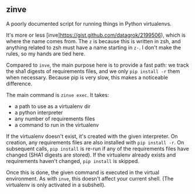 ## zinve
A poorly documented script for running things in Python virtualenvs.

It's more or less [inve]https://gist.github.com/datagrok/2199506), which is where
the name comes from. The `z` is because this is written in zsh, and
anything related to zsh must have a name starting in `z-`. I don't make the
rules, so my hands are tied here.

Compared to `inve`, the main purpose here is to provide a fast path: we
track the sha1 digests of requirements files, and we only `pip install -r`
them when necessary. Because pip is very slow, this makes a noticeable difference.

The main command is `zinve exec`. It takes:
* a path to use as a virtualenv dir
* a python interpreter
* any number of requirements files
* a command to run in the virtualenv

If the virtualenv doesn't exist, it's created with the given interpreter.
On creation, any requirements files are also installed with `pip install -r`.
On subsequent calls, `pip install` is re-run if any of the requirements files
have changed (SHA1 digests are stored).
If the virtualenv already exists and requirements haven't changed, `pip install`
is skipped.

Once this is done, the given command is executed in the virtual environment.
As with `inve`, this doesn't affect your current shell. (The virtualenv
is only activated in a subshell).



